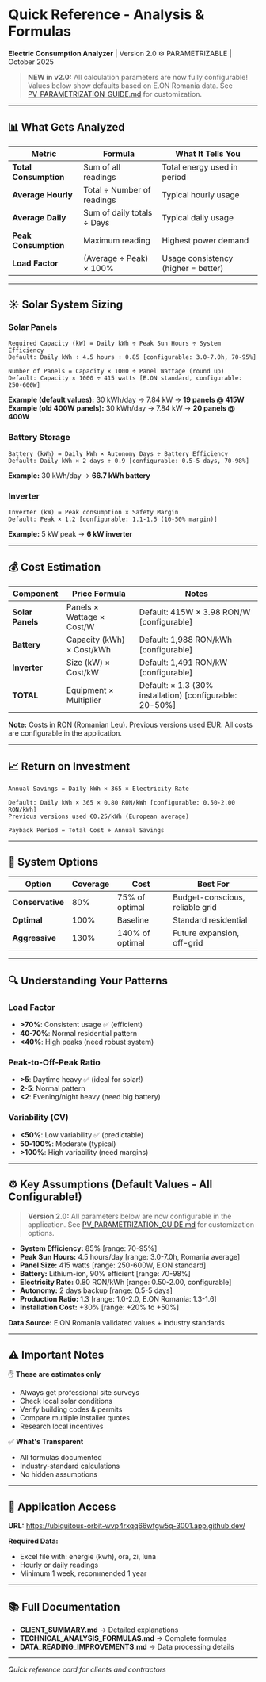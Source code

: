 # Quick Reference - Analysis & Formulas

**Electric Consumption Analyzer** | Version 2.0 ⚙️ PARAMETRIZABLE | October 2025

> **NEW in v2.0:** All calculation parameters are now fully configurable! Values below show defaults based on E.ON Romania data. See [PV_PARAMETRIZATION_GUIDE.md](PV_PARAMETRIZATION_GUIDE.md) for customization.

---

## 📊 What Gets Analyzed

| Metric | Formula | What It Tells You |
|--------|---------|-------------------|
| **Total Consumption** | Sum of all readings | Total energy used in period |
| **Average Hourly** | Total ÷ Number of readings | Typical hourly usage |
| **Average Daily** | Sum of daily totals ÷ Days | Typical daily usage |
| **Peak Consumption** | Maximum reading | Highest power demand |
| **Load Factor** | (Average ÷ Peak) × 100% | Usage consistency (higher = better) |

---

## ☀️ Solar System Sizing

### Solar Panels

```
Required Capacity (kW) = Daily kWh ÷ Peak Sun Hours ÷ System Efficiency
Default: Daily kWh ÷ 4.5 hours ÷ 0.85 [configurable: 3.0-7.0h, 70-95%]

Number of Panels = Capacity × 1000 ÷ Panel Wattage (round up)
Default: Capacity × 1000 ÷ 415 watts [E.ON standard, configurable: 250-600W]
```

**Example (default values):** 30 kWh/day → 7.84 kW → **19 panels @ 415W**
**Example (old 400W panels):** 30 kWh/day → 7.84 kW → **20 panels @ 400W**

### Battery Storage

```
Battery (kWh) = Daily kWh × Autonomy Days ÷ Battery Efficiency
Default: Daily kWh × 2 days ÷ 0.9 [configurable: 0.5-5 days, 70-98%]
```

**Example:** 30 kWh/day → **66.7 kWh battery**

### Inverter

```
Inverter (kW) = Peak consumption × Safety Margin
Default: Peak × 1.2 [configurable: 1.1-1.5 (10-50% margin)]
```

**Example:** 5 kW peak → **6 kW inverter**

---

## 💰 Cost Estimation

| Component | Price Formula | Notes |
|-----------|---------------|-------|
| **Solar Panels** | Panels × Wattage × Cost/W | Default: 415W × 3.98 RON/W [configurable] |
| **Battery** | Capacity (kWh) × Cost/kWh | Default: 1,988 RON/kWh [configurable] |
| **Inverter** | Size (kW) × Cost/kW | Default: 1,491 RON/kW [configurable] |
| **TOTAL** | Equipment × Multiplier | Default: × 1.3 (30% installation) [configurable: 20-50%] |

**Note:** Costs in RON (Romanian Leu). Previous versions used EUR. All costs are configurable in the application.

---

## 📈 Return on Investment

```
Annual Savings = Daily kWh × 365 × Electricity Rate

Default: Daily kWh × 365 × 0.80 RON/kWh [configurable: 0.50-2.00 RON/kWh]
Previous versions used €0.25/kWh (European average)

Payback Period = Total Cost ÷ Annual Savings
```

---

## 🎯 System Options

| Option | Coverage | Cost | Best For |
|--------|----------|------|----------|
| **Conservative** | 80% | 75% of optimal | Budget-conscious, reliable grid |
| **Optimal** | 100% | Baseline | Standard residential |
| **Aggressive** | 130% | 140% of optimal | Future expansion, off-grid |

---

## 🔍 Understanding Your Patterns

### Load Factor
- **>70%**: Consistent usage ✅ (efficient)
- **40-70%**: Normal residential pattern
- **<40%**: High peaks (need robust system)

### Peak-to-Off-Peak Ratio
- **>5**: Daytime heavy ✅ (ideal for solar!)
- **2-5**: Normal pattern
- **<2**: Evening/night heavy (need big battery)

### Variability (CV)
- **<50%**: Low variability ✅ (predictable)
- **50-100%**: Moderate (typical)
- **>100%**: High variability (need margins)

---

## ⚙️ Key Assumptions (Default Values - All Configurable!)

> **Version 2.0:** All parameters below are now configurable in the application. See [PV_PARAMETRIZATION_GUIDE.md](PV_PARAMETRIZATION_GUIDE.md) for customization options.

- **System Efficiency:** 85% [range: 70-95%]
- **Peak Sun Hours:** 4.5 hours/day [range: 3.0-7.0h, Romania average]
- **Panel Size:** 415 watts [range: 250-600W, E.ON standard]
- **Battery:** Lithium-ion, 90% efficient [range: 70-98%]
- **Electricity Rate:** 0.80 RON/kWh [range: 0.50-2.00, configurable]
- **Autonomy:** 2 days backup [range: 0.5-5 days]
- **Production Ratio:** 1.3 [range: 1.0-2.0, E.ON Romania: 1.3-1.6]
- **Installation Cost:** +30% [range: +20% to +50%]

**Data Source:** E.ON Romania validated values + industry standards

---

## ⚠️ Important Notes

✋ **These are estimates only**
- Always get professional site surveys
- Check local solar conditions
- Verify building codes & permits
- Compare multiple installer quotes
- Research local incentives

✅ **What's Transparent**
- All formulas documented
- Industry-standard calculations
- No hidden assumptions

---

## 📱 Application Access

**URL:** https://ubiquitous-orbit-wvp4rxqq66wfgw5q-3001.app.github.dev/

**Required Data:**
- Excel file with: energie (kwh), ora, zi, luna
- Hourly or daily readings
- Minimum 1 week, recommended 1 year

---

## 📚 Full Documentation

- **CLIENT_SUMMARY.md** → Detailed explanations
- **TECHNICAL_ANALYSIS_FORMULAS.md** → Complete formulas
- **DATA_READING_IMPROVEMENTS.md** → Data processing details

---

*Quick reference card for clients and contractors*
